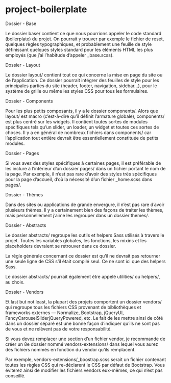 # project-boilerplate

Dossier - Base

Le dossier base/ contient ce que nous pourrions appeler le code standard (boilerplate) du projet. On pourrait y trouver par exemple le fichier de reset, quelques règles typographiques, et probablement une feuille de style définissant quelques styles standard pour les éléments HTML les plus employés (que j’ai l’habitude d’appeler _base.scss).

<!-- ------------------------ -->

Dossier - Layout

Le dossier layout/ contient tout ce qui concerne la mise en page du site ou de l’application. Ce dossier pourrait intégrer des feuilles de style pour les principales parties du site (header, footer, navigation, sidebar…), pour le système de grille ou même les styles CSS pour tous les formulaires.

<!-- ------------------------ -->

Dossier - Components

Pour les plus petits composants, il y a le dossier components/. Alors que layout/ est macro (c’est-à-dire qu’il définit l’armature globale), components/ est plus centré sur les widgets. Il contient toutes sortes de modules spécifiques tels qu’un slider, un loader, un widget et toutes ces sortes de choses. Il y a en général de nombreux fichiers dans components/ car l’application tout entière devrait être essentiellement constituée de petits modules.

<!-- ------------------------ -->

Dossier - Pages

Si vous avez des styles spécifiques à certaines pages, il est préférable de les inclure à l’intérieur d’un dossier pages/ dans un fichier portant le nom de la page. Par exemple, il n’est pas rare d’avoir des styles très spécifiques pour la page d’accueil, d’où la nécessité d’un fichier _home.scss dans pages/.

<!-- ------------------------ -->

Dossier - Thèmes

Dans des sites ou applications de grande envergure, il n’est pas rare d’avoir plusieurs thèmes. Il y a certainement bien des façons de traiter les thèmes, mais personnellement j’aime les regrouper dans un dossier themes/.

<!-- ------------------------ -->

Dossier - Abstracts

Le dossier abstracts/ regroupe les outils et helpers Sass utilisés à travers le projet. Toutes les variables globales, les fonctions, les mixins et les placeholders devraient se retrouver dans ce dossier.

La règle générale concernant ce dossier est qu’il ne devrait pas retourner une seule ligne de CSS s’il était compilé seul. Ce ne sont ici que des helpers Sass.

Le dossier abstracts/ pourrait également être appelé utilities/ ou helpers/, au choix.

<!-- ------------------------ -->

Dossier - Vendors

Et last but not least, la plupart des projets comportent un dossier vendors/ qui regroupe tous les fichiers CSS provenant de bibliothèques et frameworks externes — Normalize, Bootstrap, jQueryUI, FancyCarouselSliderjQueryPowered, etc. Le fait de les mettre ainsi de côté dans un dossier séparé est une bonne façon d’indiquer qu’ils ne sont pas de vous et ne relèvent pas de votre responsabilité.

Si vous devez remplacer une section d’un fichier vendor, je recommande de créer un 8e dossier nommé vendors-extensions/ dans lequel vous aurez des fichiers nommés en fonction du vendor qu’ils remplacent.

Par exemple, vendors-extensions/_boostrap.scss serait un fichier contenant toutes les règles CSS qui re-déclarent le CSS par défaut de Bootstrap. Vous éviterez ainsi de modifier les fichiers vendors eux-mêmes, ce qui n’est pas conseillé.
